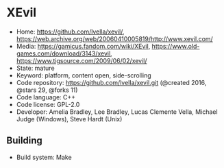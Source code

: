 # XEvil

- Home: https://github.com/lvella/xevil/, https://web.archive.org/web/20060410005819/http://www.xevil.com/
- Media: https://gamicus.fandom.com/wiki/XEvil, https://www.old-games.com/download/3143/xevil, https://www.tigsource.com/2009/06/02/xevil/
- State: mature
- Keyword: platform, content open, side-scrolling
- Code repository: https://github.com/lvella/xevil.git (@created 2016, @stars 29, @forks 11)
- Code language: C++
- Code license: GPL-2.0
- Developer: Amelia Bradley, Lee Bradley, Lucas Clemente Vella, Michael Judge (Windows), Steve Hardt (Unix)

## Building

- Build system: Make
